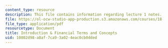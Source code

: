 ```yaml
---
content_type: resource
description: This file contains information regarding lecture 1 notes.
file: https://ol-ocw-studio-app-production.s3.amazonaws.com/courses/18-s096-topics-in-mathematics-with-applications-in-finance-fall-2013/10802d98a8af7ca93a024eac0cb0dded_MIT18_S096F13_lecnote1.pdf
file_type: application/pdf
resourcetype: Document
title: Introduction & Financial Terms and Concepts
uid: 10802d98-a8af-7ca9-3a02-4eac0cb0dded
---
```

